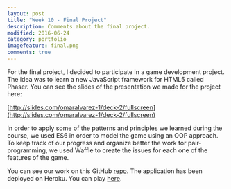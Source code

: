 ```yaml
---
layout: post
title: "Week 10 - Final Project"
description: Comments about the final project.
modified: 2016-06-24
category: portfolio
imagefeature: final.png
comments: true
---
```


For the final project, I decided to participate in a game development project. The idea was to learn a new JavaScript framework for HTML5 called Phaser. You can see the slides of the presentation we made for the project here: 

[http://slides.com/omaralvarez-1/deck-2/fullscreen](http://slides.com/omaralvarez-1/deck-2/fullscreen)

In order to apply some of the patterns and principles we learned during the course, we used ES6 in order to model the game using an OOP approach. To keep track of our progress and organize better the work for pair-programming, we used Waffle to create the issues for each one of the features of the game.

You can see our work on this GitHub <a href="https://github.com/festinalent3/final-project-makers" target="_blank">repo</a>. The application has been deployed on Heroku. You can play <a href="https://makers-invaders.herokuapp.com/" target="_blank">here</a>.
